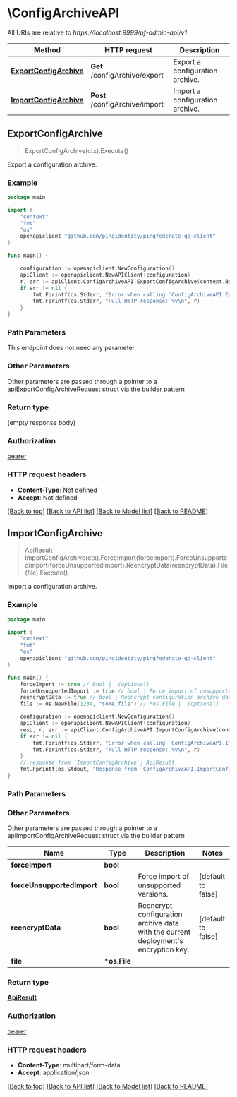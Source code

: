 # \ConfigArchiveAPI

All URIs are relative to *https://localhost:9999/pf-admin-api/v1*

Method | HTTP request | Description
------------- | ------------- | -------------
[**ExportConfigArchive**](ConfigArchiveAPI.md#ExportConfigArchive) | **Get** /configArchive/export | Export a configuration archive.
[**ImportConfigArchive**](ConfigArchiveAPI.md#ImportConfigArchive) | **Post** /configArchive/import | Import a configuration archive.



## ExportConfigArchive

> ExportConfigArchive(ctx).Execute()

Export a configuration archive.

### Example

```go
package main

import (
	"context"
	"fmt"
	"os"
	openapiclient "github.com/pingidentity/pingfederate-go-client"
)

func main() {

	configuration := openapiclient.NewConfiguration()
	apiClient := openapiclient.NewAPIClient(configuration)
	r, err := apiClient.ConfigArchiveAPI.ExportConfigArchive(context.Background()).Execute()
	if err != nil {
		fmt.Fprintf(os.Stderr, "Error when calling `ConfigArchiveAPI.ExportConfigArchive``: %v\n", err)
		fmt.Fprintf(os.Stderr, "Full HTTP response: %v\n", r)
	}
}
```

### Path Parameters

This endpoint does not need any parameter.

### Other Parameters

Other parameters are passed through a pointer to a apiExportConfigArchiveRequest struct via the builder pattern


### Return type

 (empty response body)

### Authorization

[bearer](../README.md#bearer)

### HTTP request headers

- **Content-Type**: Not defined
- **Accept**: Not defined

[[Back to top]](#) [[Back to API list]](../README.md#documentation-for-api-endpoints)
[[Back to Model list]](../README.md#documentation-for-models)
[[Back to README]](../README.md)


## ImportConfigArchive

> ApiResult ImportConfigArchive(ctx).ForceImport(forceImport).ForceUnsupportedImport(forceUnsupportedImport).ReencryptData(reencryptData).File(file).Execute()

Import a configuration archive.



### Example

```go
package main

import (
	"context"
	"fmt"
	"os"
	openapiclient "github.com/pingidentity/pingfederate-go-client"
)

func main() {
	forceImport := true // bool |  (optional)
	forceUnsupportedImport := true // bool | Force import of unsupported versions. (optional) (default to false)
	reencryptData := true // bool | Reencrypt configuration archive data with the current deployment's encryption key. (optional) (default to false)
	file := os.NewFile(1234, "some_file") // *os.File |  (optional)

	configuration := openapiclient.NewConfiguration()
	apiClient := openapiclient.NewAPIClient(configuration)
	resp, r, err := apiClient.ConfigArchiveAPI.ImportConfigArchive(context.Background()).ForceImport(forceImport).ForceUnsupportedImport(forceUnsupportedImport).ReencryptData(reencryptData).File(file).Execute()
	if err != nil {
		fmt.Fprintf(os.Stderr, "Error when calling `ConfigArchiveAPI.ImportConfigArchive``: %v\n", err)
		fmt.Fprintf(os.Stderr, "Full HTTP response: %v\n", r)
	}
	// response from `ImportConfigArchive`: ApiResult
	fmt.Fprintf(os.Stdout, "Response from `ConfigArchiveAPI.ImportConfigArchive`: %v\n", resp)
}
```

### Path Parameters



### Other Parameters

Other parameters are passed through a pointer to a apiImportConfigArchiveRequest struct via the builder pattern


Name | Type | Description  | Notes
------------- | ------------- | ------------- | -------------
 **forceImport** | **bool** |  | 
 **forceUnsupportedImport** | **bool** | Force import of unsupported versions. | [default to false]
 **reencryptData** | **bool** | Reencrypt configuration archive data with the current deployment&#39;s encryption key. | [default to false]
 **file** | ***os.File** |  | 

### Return type

[**ApiResult**](ApiResult.md)

### Authorization

[bearer](../README.md#bearer)

### HTTP request headers

- **Content-Type**: multipart/form-data
- **Accept**: application/json

[[Back to top]](#) [[Back to API list]](../README.md#documentation-for-api-endpoints)
[[Back to Model list]](../README.md#documentation-for-models)
[[Back to README]](../README.md)

